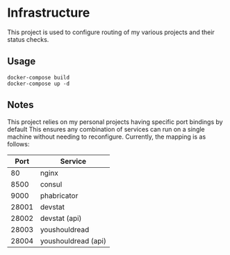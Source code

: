 # Infrastructure

This project is used to configure routing of my various projects and their
status checks.

## Usage

    docker-compose build
    docker-compose up -d


## Notes

This project relies on my personal projects having specific port bindings by
default This ensures any combination of services can run on a single machine
without needing to reconfigure. Currently, the mapping is as follows:

| Port  | Service             |
| ----- | ------------------- |
| 80    | nginx               |
| 8500  | consul              |
| 9000  | phabricator         |
| 28001 | devstat             |
| 28002 | devstat (api)       |
| 28003 | youshouldread       |
| 28004 | youshouldread (api) |
